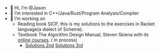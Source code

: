 - 👋 Hi, I’m @Jason
- 👀 I’m interested in C++/Java/Rust/Program Analysis/Compiler 
- 🌱 I’m working on
  - Reading book SICP, this is my solutions to the exercises in Racket language(a dialect of Scheme).
  - Textbook The Algorithm Design Manual, Steven Skiena with its [online courses](https://www3.cs.stonybrook.edu/~skiena/373/videos/). ( In process)
    - [Solutions 2nd](https://www.algorist.com/algowiki_v2/index.php/The_Algorithms_Design_Manual_(Second_Edition)) [Solutions 3rd](https://algorist.com//algowiki/index.php/Main_Page)
<!---
JasonNFS/JasonNFS is a ✨ special ✨ repository because its `README.md` (this file) appears on your GitHub profile.
You can click the Preview link to take a look at your changes.
--->
